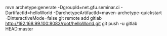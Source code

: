 mvn archetype:generate -DgroupId=net.gfu.seminar.ci -DartifactId=helloWorld -DarchetypeArtifactId=maven-archetype-quickstart -DinteractiveMode=false
git remote add gitlab http://192.168.99.100:8083/root/helloWorld.git
git push -u gitlab HEAD:master 
